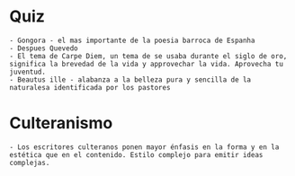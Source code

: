 # Quiz

	- Gongora - el mas importante de la poesia barroca de Espanha 
	- Despues Quevedo
	- El tema de Carpe Diem, un tema de se usaba durante el siglo de oro, significa la brevedad de la vida y approvechar la vida. Aprovecha tu juventud. 
	- Beautus ille - alabanza a la belleza pura y sencilla de la naturalesa identificada por los pastores 

# Culteranismo

	- Los escritores culteranos ponen mayor énfasis en la forma y en la estética que en el contenido. Estilo complejo para emitir ideas complejas. 
	  
